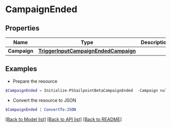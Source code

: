 # CampaignEnded
## Properties

Name | Type | Description | Notes
------------ | ------------- | ------------- | -------------
**Campaign** | [**TriggerInputCampaignEndedCampaign**](TriggerInputCampaignEndedCampaign.md) |  | 

## Examples

- Prepare the resource
```powershell
$CampaignEnded = Initialize-PSSailpointBetaCampaignEnded  -Campaign null
```

- Convert the resource to JSON
```powershell
$CampaignEnded | ConvertTo-JSON
```

[[Back to Model list]](../README.md#documentation-for-models) [[Back to API list]](../README.md#documentation-for-api-endpoints) [[Back to README]](../README.md)

